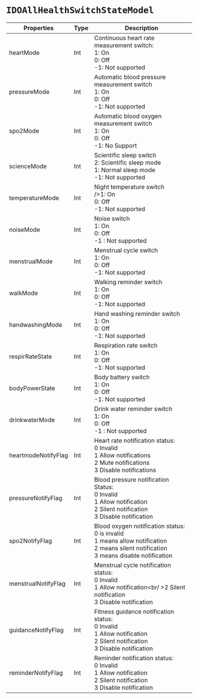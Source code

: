 # `IDOAllHealthSwitchStateModel`

| Properties | Type | Description |
| ----------- | ------- | ------------ |
| heartMode | Int | Continuous heart rate measurement switch:<br/>1: On<br/>0: Off<br/>-1: Not supported|
| pressureMode | Int | Automatic blood pressure measurement switch<br/>1: On <br/>0: Off<br/>-1: Not supported |
| spo2Mode | Int | Automatic blood oxygen measurement switch<br/>1: On<br/>0: Off<br/>-1: No Support|
| scienceMode | Int | Scientific sleep switch<br/>2: Scientific sleep mode<br/>1: Normal sleep mode<br/>-1: Not supported|
| temperatureMode | Int | Night temperature switch<br/> />1: On<br/>0: Off<br/>-1: Not supported |
| noiseMode | Int | Noise switch<br/>1: On<br/>0: Off<br/>-1 : Not supported |
| menstrualMode | Int | Menstrual cycle switch<br/>1: On<br/>0: Off<br/>-1: Not supported |
| walkMode | Int | Walking reminder switch<br/> 1: On<br/>0: Off<br/>-1: Not supported|
| handwashingMode | Int | Hand washing reminder switch<br/>1: On<br/>0: Off<br/>-1: Not supported |
| respirRateState | Int | Respiration rate switch<br/>1: On<br/>0: Off<br/>-1: Not supported|
| bodyPowerState | Int | Body battery switch<br/> 1: On<br/>0: Off<br/>-1: Not supported |
| drinkwaterMode | Int | Drink water reminder switch<br/>1: On<br/>0: Off<br/>-1 : Not supported |
| heartmodeNotifyFlag | Int | Heart rate notification status:<br/>0 Invalid<br/>1 Allow notifications<br/>2 Mute notifications<br/>3 Disable notifications|
| pressureNotifyFlag | Int | Blood pressure notification Status:<br/>0 Invalid<br/>1 Allow notification<br/>2 Silent notification<br/>3 Disable notification|
| spo2NotifyFlag | Int | Blood oxygen notification status:<br/>0 is invalid<br />1 means allow notification<br/>2 means silent notification<br/>3 means disable notification |
| menstrualNotifyFlag | Int | Menstrual cycle notification status:<br/>0 Invalid<br/>1 Allow notification<br/ >2 Silent notification<br/>3 Disable notification|
| guidanceNotifyFlag | Int | Fitness guidance notification status:<br/>0 Invalid<br/>1 Allow notification<br/>2 Silent notification<br/>3 Disable notification |
| reminderNotifyFlag | Int | Reminder notification status:<br/>0 Invalid<br/>1 Allow notification<br/>2 Silent notification<br/>3 Disable notification|
